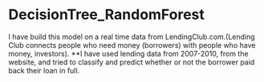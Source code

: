 # DecisionTree_RandomForest
I have build this model on a real time data from LendingClub.com.(Lending Club connects people who need money (borrowers) with people who have money, investors).  **I have used lending data from 2007-2010, from the website, and tried to classify and predict whether or not the borrower paid back their loan in full.
